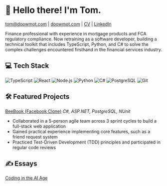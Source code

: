 # 👋 Hello there! I'm Tom.

tom@doowmot.com | [doowmot.com](https://www.doowmot.com) | [CV](https://doowmot.com/cv.pdf) | [LinkedIn](https://www.linkedin.com/in/doowmot)

Finance professional with experience in mortgage products and FCA regulatory compliance. Now retraining as a software developer, building a technical toolkit that includes TypeScript, Python, and C# to solve the complex challenges encountered firsthand in the financial services industry.

## 💻 Tech Stack

![TypeScript](https://img.shields.io/badge/TypeScript-3178C6?logo=typescript&logoColor=fff)
![React](https://img.shields.io/badge/-React-61DAFB?style=flat-square&logo=react&logoColor=black)
![Node.js](https://img.shields.io/badge/-Node.js-339933?style=flat-square&logo=nodedotjs&logoColor=white)
![Python](https://img.shields.io/badge/-Python-3776AB?style=flat-square&logo=python&logoColor=white)
![C#](https://img.shields.io/badge/-C%23-239120?style=flat-square&logo=csharp&logoColor=white)
![PostgreSQL](https://img.shields.io/badge/-PostgreSQL-336791?style=flat-square&logo=postgresql&logoColor=white)
![Git](https://img.shields.io/badge/-Git-F05032?style=flat-square&logo=git&logoColor=white)

## 🛠️ Featured Projects
 
[BeeBook (Facebook Clone)](https://github.com/doowmot/beebook) _C#, ASP.NET, PostgreSQL, NUnit_
- Collaborated in a 5-person agile team across 3 sprint cycles to build a full-stack web application
- Gained practical experience implementing core features, such as a friend request system
- Practiced Test-Driven Development (TDD) principles and participated in regular code reviews

## ✍️ Essays

[Coding in the AI Age](https://doowmot.com/ai)  



